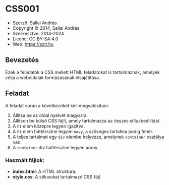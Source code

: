 # CSS001

* Szerző: Sallai András
* Copyright © 2014, Sallai András
* Szerkesztve: 2014-2024
* Licenc: CC BY-SA 4.0
* Web: https://szit.hu

## Bevezetés

Ezek a feladatok a CSS mellett HTML feladatokat is tartalmaznak, amelyek célja a weboldalak formázásának elsajátítása.

## Feladat

A feladat során a következőket kell megvalósítani:

1. Állítsa be az oldal nyelvét magyarra.
2. Állítson be külső CSS fájlt, amely tartalmazza az összes stílusbeállítást.
3. A `h1` elem középre legyen igazítva.
4. A `h1` elem háttérszíne legyen `navy`, a szöveges tartalma pedig fehér.
5. A teljes tartalmat egy `div` elembe helyezze, amelynek `container` osztálya van.
6. A `container` div háttérszíne legyen arany.

### Használt fájlok:

- **index.html**: A HTML struktúra.
- **style.css**: A stílusokat tartalmazó CSS fájl.
